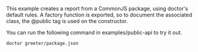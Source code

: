 This example creates a report from a CommonJS package, using doctor's default
rules. A factory function is exported, so to document the associated class, the
@public tag is used on the constructor.

You can run the following command in examples/public-api to try it out.

```bash
doctor greeter/package.json
```